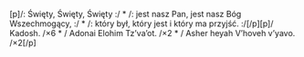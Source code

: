 [p]/: Święty, Święty, Święty :/ * /: jest nasz Pan, jest nasz Bóg Wszechmogący, :/ * /: który był, który jest i który ma przyjść. :/[/p][p]/ Kadosh. /×6 * / Adonai Elohim Tz’va’ot. /×2 * / Asher heyah V’hoveh v’yavo. /×2[/p]